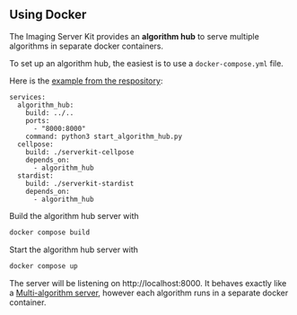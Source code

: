 ## Using Docker

The Imaging Server Kit provides an **algorithm hub** to serve multiple algorithms in separate docker containers.

To set up an algorithm hub, the easiest is to use a `docker-compose.yml` file.

Here is the [example from the respository](https://github.com/Imaging-Server-Kit/imaging-server-kit/blob/main/examples/servers/docker-compose.yml):

```
services:
  algorithm_hub:
    build: ../..
    ports:
      - "8000:8000"
    command: python3 start_algorithm_hub.py
  cellpose:
    build: ./serverkit-cellpose
    depends_on:
      - algorithm_hub
  stardist:
    build: ./serverkit-stardist
    depends_on:
      - algorithm_hub
```

Build the algorithm hub server with

```sh
docker compose build
```

Start the algorithm hub server with

```sh
docker compose up
```

The server will be listening on http://localhost:8000. It behaves exactly like a [Multi-algorithm server](multi_algo_server), however each algorithm runs in a separate docker container.